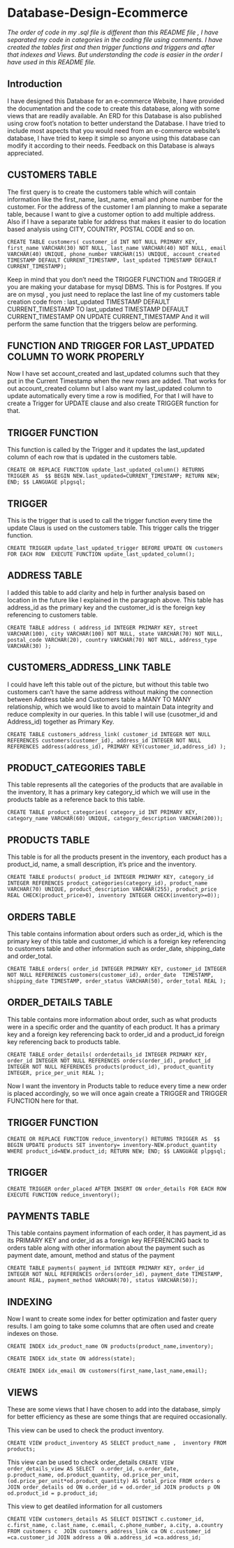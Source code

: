 # Database-Design-Ecommerce

*The order of code in my .sql file is different than this README file , I have separated my code in categories in the coding file using comments. I have created the tables first and then trigger functions and triggers and after that indexes and Views. But understanding the code is easier in the order I have used in this README file.*

## Introduction

I have designed this Database for an e-commerce Website, I have provided the documentation and the code to create this database, along with some views that are readily available. An ERD for this Database is also published using crow foot’s notation to better understand the Database. I have tried to include most aspects that you would need from an e-commerce website’s database, I have tried to keep it simple so anyone using this database can modify it according to their needs. Feedback on this Database is always appreciated.

## CUSTOMERS TABLE

The first query is to create the customers table which will contain information like the first_name, last_name, email and phone number for the customer. For the address of the customer I am planning to make a separate table, because I want to give a customer option to add multiple address. Also if I have a separate table for address that makes it easier to do location based analysis using CITY, COUNTRY, POSTAL CODE and so on.

`CREATE TABLE customers(
customer_id INT NOT NULL PRIMARY KEY,
first_name VARCHAR(30) NOT NULL,
last_name VARCHAR(40) NOT NULL,
email VARCHAR(40) UNIQUE,
phone_number VARCHAR(15) UNIQUE,
account_created TIMESTAMP DEFAULT CURRENT_TIMESTAMP,
last_updated TIMESTAMP DEFAULT CURRENT_TIMESTAMP);`

Keep in mind that you don’t need the TRIGGER FUNCTION and TRIGGER if you are making your database for mysql DBMS. This is for Postgres. If you are on mysql , you just need to replace the last line of my customers table creation code from :
last_updated TIMESTAMP DEFAULT CURRENT_TIMESTAMP
TO
last_updated TIMESTAMP DEFAULT CURRENT_TIMESTAMP ON UPDATE CURRENT_TIMESTAMP
And it will perform the same function that the triggers below are performing.

## FUNCTION AND TRIGGER FOR LAST_UPDATED COLUMN TO WORK PROPERLY

Now I have set account_created and last_updated columns such that they put in the Current Timestamp when the new rows are added. That works for out account_created column but I also want my last_updated column to update automatically every time a row is modified, For that I will have to create a Trigger for UPDATE clause and also create  TRIGGER function for that.


## TRIGGER FUNCTION

This function is called by the Trigger and it  updates the last_updated column of each row that is updated in the customers table.

`CREATE OR REPLACE FUNCTION update_last_updated_column()
RETURNS TRIGGER AS 
$$
BEGIN
NEW.last_updated=CURRENT_TIMESTAMP;
RETURN NEW;
END;
$$
LANGUAGE plpgsql;`

## TRIGGER
This is the trigger that is used to call the trigger function every time the update Claus is used on the customers table. This trigger calls the trigger function.

`CREATE TRIGGER update_last_updated_trigger
BEFORE UPDATE ON customers
FOR EACH ROW 
EXECUTE FUNCTION update_last_updated_column();`






## ADDRESS TABLE

I added this table to add clarity and help in further analysis based on location in the future like I explained in the paragraph above. This table has address_id as the primary key and the customer_id is the foreign key referencing to customers table.

`CREATE TABLE address (
address_id INTEGER PRIMARY KEY,
street VARCHAR(100),
city VARCHAR(100) NOT NULL,
state VARCHAR(70) NOT NULL,
postal_code VARCHAR(20),
country VARCHAR(70) NOT NULL,
address_type VARCHAR(30)
);`



## CUSTOMERS_ADDRESS_LINK TABLE

I could have left this table out of the picture, but without this table two customers can’t have the same address without making the connection between Address table and Customers table a MANY TO MANY relationship, which we would like to avoid to maintain Data integrity and reduce complexity in our queries. In this table I will use (cusotmer_id and Address_id) together as Primary Key.


`CREATE TABLE customers_address_link(
customer_id INTEGER NOT NULL REFERENCES customers(customer_id),
address_id INTEGER NOT NULL REFERENCES address(address_id),
PRIMARY KEY(customer_id,address_id)
);`


## PRODUCT_CATEGORIES TABLE

This table represents all the categories of the products that are available in the inventory, It has a primary key category_id which we will use in the products table as a reference back to this table.

`CREATE TABLE product_categories(
category_id INT PRIMARY KEY,
category_name VARCHAR(60) UNIQUE,
category_description VARCHAR(200));`


## PRODUCTS TABLE

This table is for all the products present in the inventory, each product has a product_id, name, a small description, it’s price and the inventory.

`CREATE TABLE products(
product_id INTEGER PRIMARY KEY,
category_id INTEGER REFERENCES product_categories(category_id),
product_name VARCHAR(70) UNIQUE,
product_description VARCHAR(255),
product_price REAL CHECK(product_price>0),
inventory INTEGER CHECK(inventory>=0));`


## ORDERS TABLE 

This table contains information about orders such as order_id, which is the primary key of this table and customer_id which is a foreign key referencing to customers table and other information such as order_date, shipping_date and order_total.


`CREATE TABLE orders(
order_id INTEGER PRIMARY KEY,
customer_id INTEGER NOT NULL REFERENCES customers(customer_id),
order_date  TIMESTAMP,
shipping_date TIMESTAMP,
order_status VARCHAR(50),
order_total REAL
);`


## ORDER_DETAILS TABLE

This table contains more information about order, such as what products were in a specific order and the quantity of each product. It has a primary key and a foreign key referencing back to order_id and a product_id foreign key referencing back to products table.

`CREATE TABLE order_details(
orderdetails_id INTEGER PRIMARY KEY,
order_id INTEGER NOT NULL REFERENCES orders(order_id),
product_id INTEGER NOT NULL REFERENCES products(product_id),
product_quantity INTEGER,
price_per_unit REAL
);`

Now I want the inventory in Products table to reduce every time a new order is placed accordingly, so we will once again create a TRIGGER  and TRIGGER FUNCTION here for that.

## TRIGGER FUNCTION

`CREATE OR REPLACE FUNCTION reduce_inventory()
RETURNS TRIGGER AS 
$$
BEGIN
UPDATE products SET inventory= inventory-NEW.product_quantity
WHERE product_id=NEW.product_id;
RETURN NEW;
END;
$$
LANGUAGE plpgsql;`

## TRIGGER 

`CREATE TRIGGER order_placed
AFTER INSERT ON order_details
FOR EACH ROW
EXECUTE FUNCTION reduce_inventory();`


## PAYMENTS TABLE

This table contains payment information of each order, it has payment_id as its PRIMARY KEY and order_id as a foreign key REFERENCING back to orders table along with other information about the payment such as payment date, amount, method and status of the payment

`CREATE TABLE payments(
payment_id INTEGER PRIMARY KEY,
order_id INTEGER NOT NULL REFERENCES orders(order_id),
payment_date TIMESTAMP,
amount REAL,
payment_method VARCHAR(70),
status VARCHAR(50));`


## INDEXING 

Now I want to create some index for better optimization and faster query results. I am going to take some columns that are often used and create indexes on those.

`CREATE INDEX idx_product_name ON products(product_name,inventory);`

`CREATE INDEX idx_state ON address(state);`

`CREATE INDEX idx_email ON customers(first_name,last_name,email);`


## VIEWS

These are some views that I have chosen to add into the database, simply for better efficiency as these are some things that are required occasionally. 

This view can be used to check the product inventory.

`CREATE VIEW product_inventory AS
SELECT product_name , 
	inventory
FROM products;`


This view can be used to check order_details 
`CREATE VIEW order_details_view AS
SELECT  o.order_id,
	o.order_date,
	p.product_name,
	od.product_quantity,
	od.price_per_unit,
	(od.price_per_unit*od.product_quantity) AS total_price
FROM orders o
JOIN order_details od ON o.order_id = od.order_id
JOIN products p ON od.product_id = p.product_id;`



This view to get deatiled information for all customers

`CREATE VIEW customers_details AS
SELECT DISTINCT c.customer_id,
		c.first_name,
		c.last_name,
		c.email,
		c.phone_number,
		a.city,
		a.country
FROM customers c 
	 JOIN customers_address_link ca ON c.customer_id =ca.customer_id
	 JOIN address a ON a.address_id =ca.address_id;`



